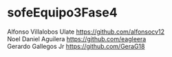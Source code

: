 # sofeEquipo3Fase4

Alfonso Villalobos Ulate https://github.com/alfonsocv12 \
Noel Daniel Aguilera https://github.com/eagleera \
Gerardo Gallegos Jr https://github.com/GeraG18
